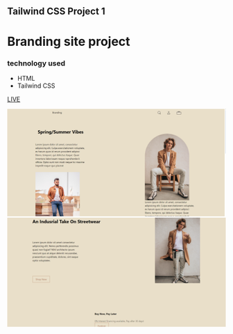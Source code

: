## Tailwind CSS Project 1
# Branding site project
### technology used 
- HTML
- Tailwind CSS

[LIVE](https://shinelatheef.github.io/Tailwind-CSS-Project-1/)


![ss1](./Screenshot%20(76).png)
![ss1](./Screenshot%20(77).png)